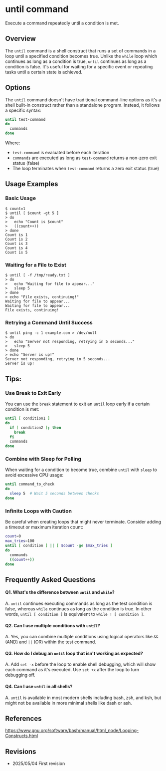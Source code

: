 # until command

Execute a command repeatedly until a condition is met.

## Overview

The `until` command is a shell construct that runs a set of commands in a loop until a specified condition becomes true. Unlike the `while` loop which continues as long as a condition is true, `until` continues as long as a condition is false. It's useful for waiting for a specific event or repeating tasks until a certain state is achieved.

## Options

The `until` command doesn't have traditional command-line options as it's a shell built-in construct rather than a standalone program. Instead, it follows a specific syntax:

```bash
until test-command
do
  commands
done
```

Where:
- `test-command` is evaluated before each iteration
- `commands` are executed as long as `test-command` returns a non-zero exit status (false)
- The loop terminates when `test-command` returns a zero exit status (true)

## Usage Examples

### Basic Usage

```console
$ count=1
$ until [ $count -gt 5 ]
> do
>   echo "Count is $count"
>   ((count++))
> done
Count is 1
Count is 2
Count is 3
Count is 4
Count is 5
```

### Waiting for a File to Exist

```console
$ until [ -f /tmp/ready.txt ]
> do
>   echo "Waiting for file to appear..."
>   sleep 5
> done
> echo "File exists, continuing!"
Waiting for file to appear...
Waiting for file to appear...
File exists, continuing!
```

### Retrying a Command Until Success

```console
$ until ping -c 1 example.com > /dev/null
> do
>   echo "Server not responding, retrying in 5 seconds..."
>   sleep 5
> done
> echo "Server is up!"
Server not responding, retrying in 5 seconds...
Server is up!
```

## Tips:

### Use Break to Exit Early

You can use the `break` statement to exit an `until` loop early if a certain condition is met:

```bash
until [ condition1 ]
do
  if [ condition2 ]; then
    break
  fi
  commands
done
```

### Combine with Sleep for Polling

When waiting for a condition to become true, combine `until` with `sleep` to avoid excessive CPU usage:

```bash
until command_to_check
do
  sleep 5  # Wait 5 seconds between checks
done
```

### Infinite Loops with Caution

Be careful when creating loops that might never terminate. Consider adding a timeout or maximum iteration count:

```bash
count=0
max_tries=100
until [ condition ] || [ $count -ge $max_tries ]
do
  commands
  ((count++))
done
```

## Frequently Asked Questions

#### Q1. What's the difference between `until` and `while`?
A. `until` continues executing commands as long as the test condition is false, whereas `while` continues as long as the condition is true. In other words, `until [ condition ]` is equivalent to `while ! [ condition ]`.

#### Q2. Can I use multiple conditions with `until`?
A. Yes, you can combine multiple conditions using logical operators like `&&` (AND) and `||` (OR) within the test command.

#### Q3. How do I debug an `until` loop that isn't working as expected?
A. Add `set -x` before the loop to enable shell debugging, which will show each command as it's executed. Use `set +x` after the loop to turn debugging off.

#### Q4. Can I use `until` in all shells?
A. `until` is available in most modern shells including bash, zsh, and ksh, but might not be available in more minimal shells like dash or ash.

## References

https://www.gnu.org/software/bash/manual/html_node/Looping-Constructs.html

## Revisions

- 2025/05/04 First revision